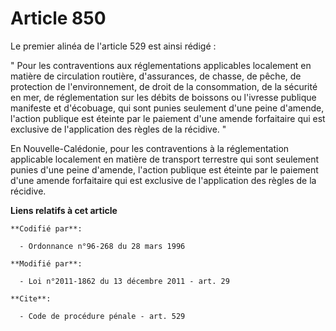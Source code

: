 # Article 850

Le premier alinéa de l'article 529 est ainsi rédigé :

" Pour les contraventions aux réglementations applicables localement en matière de circulation routière, d'assurances, de
chasse, de pêche, de protection de l'environnement, de droit de la consommation, de la sécurité en mer, de réglementation sur
les débits de boissons ou l'ivresse publique manifeste et d'écobuage, qui sont punies seulement d'une peine d'amende,
l'action publique est éteinte par le paiement d'une amende forfaitaire qui est exclusive de l'application des règles de la
récidive. "

En Nouvelle-Calédonie, pour les contraventions à la réglementation applicable localement en matière de transport terrestre
qui sont seulement punies d'une peine d'amende, l'action publique est éteinte par le paiement d'une amende forfaitaire qui
est exclusive de l'application des règles de la récidive.

**Liens relatifs à cet article**

	**Codifié par**:

	  - Ordonnance n°96-268 du 28 mars 1996

	**Modifié par**:

	  - Loi n°2011-1862 du 13 décembre 2011 - art. 29

	**Cite**:

	  - Code de procédure pénale - art. 529
